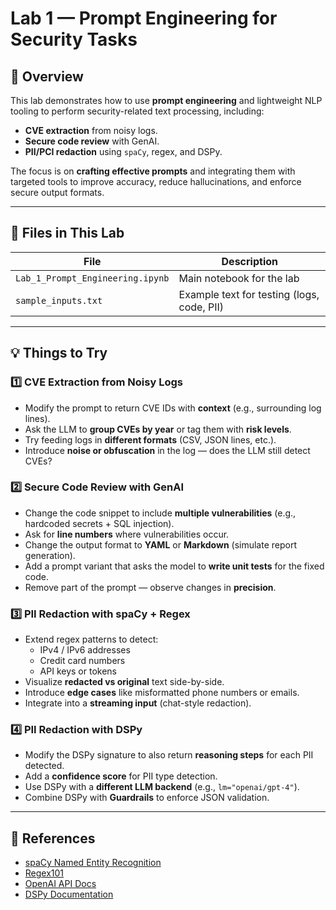 # Lab 1 — Prompt Engineering for Security Tasks

## 📝 Overview
This lab demonstrates how to use **prompt engineering** and lightweight NLP tooling to perform security-related text processing, including:
- **CVE extraction** from noisy logs.
- **Secure code review** with GenAI.
- **PII/PCI redaction** using `spaCy`, regex, and DSPy.

The focus is on **crafting effective prompts** and integrating them with targeted tools to improve accuracy, reduce hallucinations, and enforce secure output formats.

---

## 📂 Files in This Lab
| File | Description |
|------|-------------|
| `Lab_1_Prompt_Engineering.ipynb` | Main notebook for the lab |
| `sample_inputs.txt` | Example text for testing (logs, code, PII) |

---

## 💡 Things to Try

### 1️⃣ CVE Extraction from Noisy Logs
- Modify the prompt to return CVE IDs with **context** (e.g., surrounding log lines).
- Ask the LLM to **group CVEs by year** or tag them with **risk levels**.
- Try feeding logs in **different formats** (CSV, JSON lines, etc.).
- Introduce **noise or obfuscation** in the log — does the LLM still detect CVEs?

### 2️⃣ Secure Code Review with GenAI
- Change the code snippet to include **multiple vulnerabilities** (e.g., hardcoded secrets + SQL injection).
- Ask for **line numbers** where vulnerabilities occur.
- Change the output format to **YAML** or **Markdown** (simulate report generation).
- Add a prompt variant that asks the model to **write unit tests** for the fixed code.
- Remove part of the prompt — observe changes in **precision**.

### 3️⃣ PII Redaction with spaCy + Regex
- Extend regex patterns to detect:
  - IPv4 / IPv6 addresses
  - Credit card numbers
  - API keys or tokens
- Visualize **redacted vs original** text side-by-side.
- Introduce **edge cases** like misformatted phone numbers or emails.
- Integrate into a **streaming input** (chat-style redaction).

### 4️⃣ PII Redaction with DSPy
- Modify the DSPy signature to also return **reasoning steps** for each PII detected.
- Add a **confidence score** for PII type detection.
- Use DSPy with a **different LLM backend** (e.g., `lm="openai/gpt-4"`).
- Combine DSPy with **Guardrails** to enforce JSON validation.

---

## 🔗 References
- [spaCy Named Entity Recognition](https://spacy.io/usage/linguistic-features#named-entities)
- [Regex101](https://regex101.com/)
- [OpenAI API Docs](https://platform.openai.com/docs/)
- [DSPy Documentation](https://github.com/stanfordnlp/dspy)
